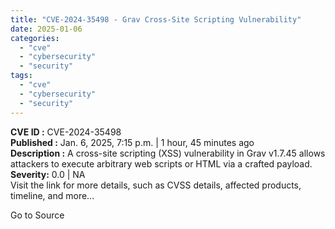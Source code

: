 ```yaml
---
title: "CVE-2024-35498 - Grav Cross-Site Scripting Vulnerability"
date: 2025-01-06
categories: 
  - "cve"
  - "cybersecurity"
  - "security"
tags: 
  - "cve"
  - "cybersecurity"
  - "security"
---
```


**CVE ID :** CVE-2024-35498  
**Published :** Jan. 6, 2025, 7:15 p.m. | 1 hour, 45 minutes ago  
**Description :** A cross-site scripting (XSS) vulnerability in Grav v1.7.45 allows attackers to execute arbitrary web scripts or HTML via a crafted payload.  
**Severity:** 0.0 | NA  
Visit the link for more details, such as CVSS details, affected products, timeline, and more...

Go to Source
